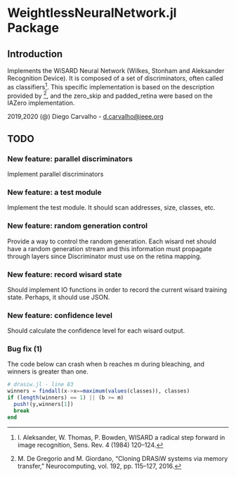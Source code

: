 # WeightlessNeuralNetwork.jl Package

## Introduction

Implements the WiSARD Neural Network (Wilkes, Stonham and Aleksander Recognition Device). It is composed of a set of discriminators, often called as classifiers[^1]. This specific implementation is based on the description provided by [^2], and the zero_skip and padded_retina were based on the IAZero implementation.

2019,2020 (@) Diego Carvalho - d.carvalho@ieee.org

[^1]: I. Aleksander, W. Thomas, P. Bowden, WISARD a radical step forward in image recognition, Sens. Rev. 4 (1984) 120–124.
[^2]: M. De Gregorio and M. Giordano, “Cloning DRASiW systems via memory transfer,” Neurocomputing, vol. 192, pp. 115–127, 2016.

## TODO

### New feature: parallel discriminators

Implement parallel discriminators

### New feature: a test module

Implement the test module. It should scan addresses, size, classes, etc.

### New feature: random generation control

Provide a way to control the random generation. Each wisard net should have a random generation stream and this information must propagate through layers since Discriminator must use on the retina mapping.

### New feature: record wisard state

Should implement IO functions in order to record the current wisard training state. Perhaps, it should use JSON.

### New feature: confidence level

Should calculate the confidence level for each wisard output.

### Bug fix (1)

The code below can crash when b reaches m during bleaching, and winners is greater than one.

```julia
# drasiw.jl - line 83
winners = findall(x->x==maximum(values(classes)), classes)
if (length(winners) == 1) || (b >= m)
  push!(y,winners[1])
  break
end
```
